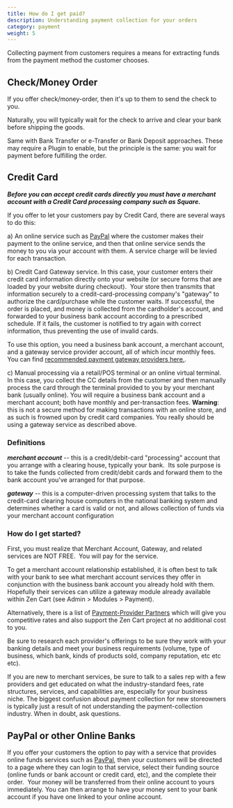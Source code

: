 ```yaml
---
title: How do I get paid? 
description: Understanding payment collection for your orders 
category: payment
weight: 5
---
```


Collecting payment from customers requires a means for extracting funds from the payment method the customer chooses.  

## Check/Money Order

If you offer check/money-order, then it's up to them to send the check to you.  

Naturally, you will typically wait for the check to arrive and clear your bank before shipping the goods.  

Same with Bank Transfer or e-Transfer or Bank Deposit approaches. These may require a Plugin to enable, but the principle is the same: you wait for payment before fulfilling the order.


## Credit Card

_**Before you can accept credit cards directly you must have a merchant account with a Credit Card processing company such as Square.**_

If you offer to let your customers pay by Credit Card, there are several ways to do this:  

a) An online service such as [PayPal](https://www.zen-cart.com/partners/paypal) where the customer makes their payment to the online service, and then that online service sends the money to you via your account with them. A service charge will be levied for each transaction.  

b) Credit Card Gateway service. 
In this case, your customer enters their credit card information directly onto your website (or secure forms that are loaded by your website during checkout). 
Your store then transmits that information securely to a credit-card-processing company's "gateway" to authorize the card/purchase while the customer waits.
If successful, the order is placed, and money is collected from the cardholder's account, and forwarded to your business bank account according to a prescribed schedule.
If it fails, the customer is notified to try again with correct information, thus preventing the use of invalid cards.  

To use this option, you need a business bank account, a merchant account, and a gateway service provider account, all of which incur monthly fees. You can find [recommended payment gateway providers here.](https://www.zen-cart.com/content.php?14-Payment-Processing). 

c) Manual processing via a retail/POS terminal or an online virtual terminal.  
In this case, you collect the CC details from the customer and then manually process the card through the terminal provided to you by your merchant bank (usually online). You will require a business bank account and a merchant account; both have monthly and per-transaction fees. **Warning**: this is not a secure method for making transactions with an online store, and as such is frowned upon by credit card companies. You really should be using a gateway service as described above. 

### Definitions

**_merchant account_** -- this is a credit/debit-card "processing" account that you arrange with a clearing house, typically your bank.  Its sole purpose is to take the funds collected from credit/debit cards and forward them to the bank account you've arranged for that purpose.  

**_gateway_** -- this is a computer-driven processing system that talks to the credit-card clearing house computers in the national banking system and determines whether a card is valid or not, and allows collection of funds via your merchant account configuration  

### How do I get started?

First, you must realize that Merchant Account, Gateway, and related services are NOT FREE.  You will pay for the service.  

To get a merchant account relationship established, it is often best to talk with your bank to see what merchant account services they offer in conjunction with the business bank account you already hold with them.  Hopefully their services can utilize a gateway module already available within Zen Cart (see Admin > Modules > Payment).  

Alternatively, there is a list of [Payment-Provider Partners](https://www.zen-cart.com/content.php?14-Payment-Processing) which will give you competitive rates and also support the Zen Cart project at no additional cost to you.  

Be sure to research each provider's offerings to be sure they work with your banking details and meet your business requirements (volume, type of business, which bank, kinds of products sold, company reputation, etc etc etc).   

If you are new to merchant services, be sure to talk to a sales rep with a few providers and get educated on what the industry-standard fees, rate structures, services, and capabilities are, especially for your business niche.
The biggest confusion about payment collection for new storeowners is typically just a result of not understanding the payment-collection industry. When in doubt, ask questions.

## PayPal or other Online Banks

If you offer your customers the option to pay with a service that provides online funds services such as [PayPal](https://www.zen-cart.com/partners/paypal), then your customers will be directed to a page where they can login to that service, select their funding source (online funds or bank account or credit card, etc), and the complete their order.  Your money will be transferred from their online account to yours immediately. You can then arrange to have your money sent to your bank account if you have one linked to your online account.

